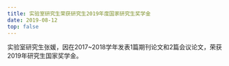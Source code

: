 ```yaml
---
title: 实验室研究生荣获研究生2019年度国家研究生奖学金
date: 2019-08-12
top: false
---
```


实验室研究生张媛，因在2017~2018学年发表1篇期刊论文和2篇会议论文，荣获2019年研究生国家奖学金。
